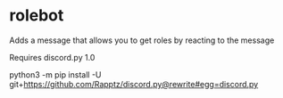# rolebot
Adds a message that allows you to get roles by reacting to the message

Requires discord.py 1.0

python3 -m pip install -U git+https://github.com/Rapptz/discord.py@rewrite#egg=discord.py

